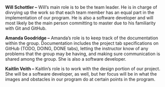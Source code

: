
**Will Schottler –** Will’s main role is to be the team leader. He is in charge of divvying up the work so that each team member has an equal part in the implementation of our program. He is also a software developer and will most likely be the main person committing to master due to his familiarity with Git and GitHub. 

**Amanda Goodridge –** Amanda’s role is to keep track of the documentation within the group. Documentation includes the project tab specifications on GitHub (TODO, DOING, DONE tabs), letting the instructor know of any problems that the group may be having, and making sure communication is shared among the group. She is also a software developer.

**Kaitlin Veith –** Kaitlin’s role is to work with the design portion of our project. She will be a software developer, as well, but her focus will be in what the images and obstacles in our program do at certain points in the program.
